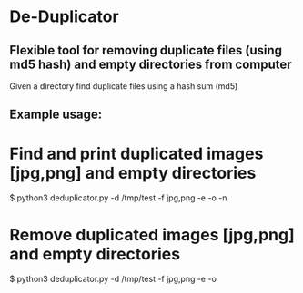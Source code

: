 # De-Duplicator
## Flexible tool for removing duplicate files (using md5 hash) and empty directories from computer

Given a directory find duplicate files using a hash sum (md5)

## Example usage:

# Find and print duplicated images [jpg,png] and empty directories 

$ python3 deduplicator.py -d /tmp/test -f jpg,png -e -o -n

# Remove duplicated images [jpg,png] and empty directories 

$ python3 deduplicator.py -d /tmp/test -f jpg,png -e -o

